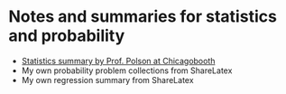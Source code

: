 # Notes and summaries for statistics and probability

* [Statistics summary by Prof. Polson at Chicagobooth](http://faculty.chicagobooth.edu/nicholas.polson/teaching/41000/41000_outline.pdf)
* My own probability problem collections from ShareLatex
* My own regression summary from ShareLatex